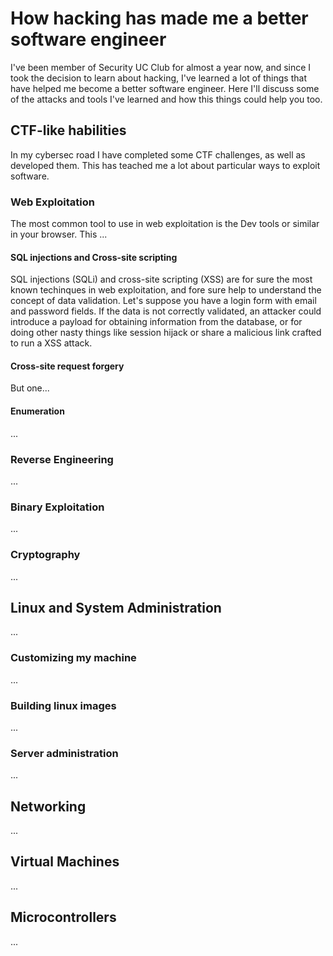 # How hacking has made me a better software engineer
I've been member of Security UC Club for almost a year now, and since I took the decision to learn about hacking, I've learned a lot of things that have helped me become a better software engineer.
Here I'll discuss some of the attacks and tools I've learned and how this things could help you too.

## CTF-like habilities
In my cybersec road I have completed some CTF challenges, as well as developed them. This has teached me a lot about particular ways to exploit software.
### Web Exploitation
The most common tool to use in web exploitation is the Dev tools or similar in your browser. This ...
#### SQL injections and Cross-site scripting
SQL injections (SQLi) and cross-site scripting (XSS) are for sure the most known techinques in web exploitation, and fore sure help to understand the concept of data validation. 
Let's suppose you have a login form with email and password fields. If the data is not correctly validated, an attacker could introduce a payload for obtaining information from the database, or for doing other nasty things like session hijack or share a malicious link crafted to run a XSS attack.


#### Cross-site request forgery
But one...
#### Enumeration
...

### Reverse Engineering
...
### Binary Exploitation
...
### Cryptography
...

## Linux and System Administration
...
### Customizing my machine
...
### Building linux images
...
### Server administration
...

## Networking
...

## Virtual Machines
...

## Microcontrollers
...




